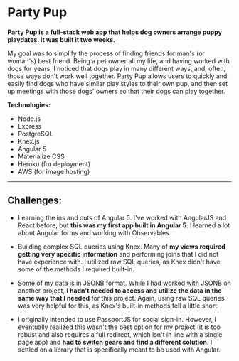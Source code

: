 # Party Pup
**Party Pup is a full-stack web app that helps dog owners arrange puppy playdates. It was built it two weeks.**

My goal was to simplify the process of finding friends for man's (or woman's) best friend. Being a pet owner all my life, and having worked with dogs for years, I noticed that dogs play in many different ways, and, often, those ways don't work well together. Party Pup allows users to quickly and easily find dogs who have similar play styles to their own pup, and then set up meetings with those dogs' owners so that their dogs can play together.

**Technologies:**
- Node.js
- Express
- PostgreSQL
- Knex.js
- Angular 5
- Materialize CSS
- Heroku (for deployment)
- AWS (for image hosting)
---
## Challenges:
- Learning the ins and outs of Angular 5. I've worked with AngularJS and React before, but **this was my first app built in Angular 5**. I learned a lot about Angular forms and working with Observables.

- Building complex SQL queries using Knex. Many of **my views required getting very specific information** and performing joins that I did not have experience with. I utilized raw SQL queries, as Knex didn't have some of the methods I required built-in.

- Some of my data is in JSONB format. While I had worked with JSONB on another project, **I hadn't needed to access and utilize the data in the same way that I needed** for this project. Again, using raw SQL queries was very helpful for this, as Knex's built-in methods fell a little short.

- I originally intended to use PassportJS for social sign-in. However, I eventually realized this wasn't the best option for my project (it is too robust and also requires a full redirect, which isn't in line with a single page app) and **had to switch gears and find a different solution**. I settled on a library that is specifically meant to be used with Angular.
